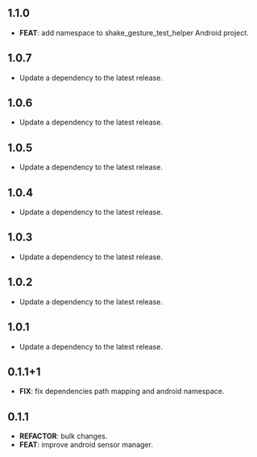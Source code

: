 ## 1.1.0

 - **FEAT**: add namespace to shake_gesture_test_helper Android project.

## 1.0.7

 - Update a dependency to the latest release.

## 1.0.6

 - Update a dependency to the latest release.

## 1.0.5

 - Update a dependency to the latest release.

## 1.0.4

 - Update a dependency to the latest release.

## 1.0.3

 - Update a dependency to the latest release.

## 1.0.2

 - Update a dependency to the latest release.

## 1.0.1

 - Update a dependency to the latest release.

## 0.1.1+1

 - **FIX**: fix dependencies path mapping and android namespace.

## 0.1.1

 - **REFACTOR**: bulk changes.
 - **FEAT**: improve android sensor manager.


